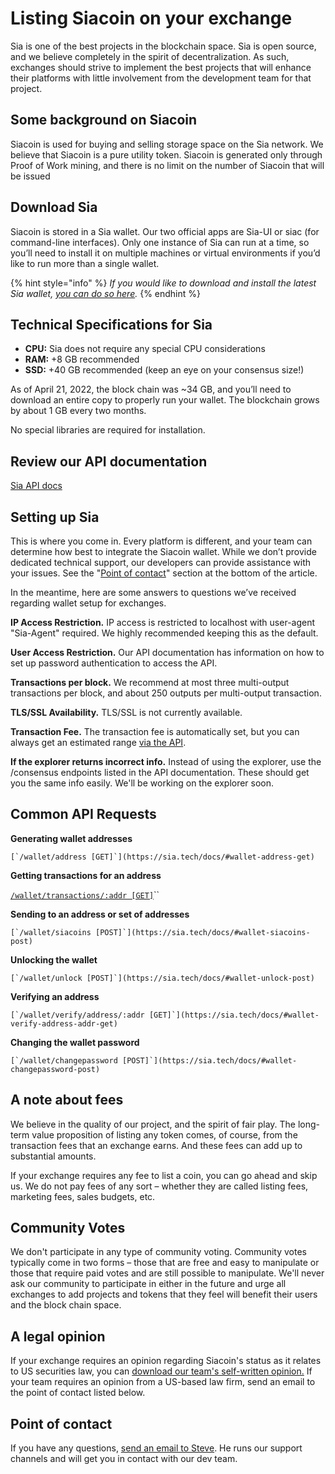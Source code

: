 # Listing Siacoin on your exchange

Sia is one of the best projects in the blockchain space. Sia is open source, and we believe completely in the spirit of decentralization. As such, exchanges should strive to implement the best projects that will enhance their platforms with little involvement from the development team for that project.

## Some background on Siacoin

Siacoin is used for buying and selling storage space on the Sia network. We believe that Siacoin is a pure utility token. Siacoin is generated only through Proof of Work mining, and there is no limit on the number of Siacoin that will be issued

## Download Sia

Siacoin is stored in a Sia wallet. Our two official apps are Sia-UI or siac (for command-line interfaces). Only one instance of Sia can run at a time, so you’ll need to install it on multiple machines or virtual environments if you’d like to run more than a single wallet.

{% hint style="info" %}
_If you would like to download and install the latest Sia wallet,_ [_you can do so here_](../../../your-sia-wallet/wallet-setup/sia-ui/how-to-download-and-install-sia-ui.md#find\_the\_right\_download\_for\_you)_._
{% endhint %}

## Technical Specifications for Sia

* **CPU:** Sia does not require any special CPU considerations
* **RAM:** +8 GB recommended
* **SSD:** +40 GB recommended (keep an eye on your consensus size!)

As of April 21, 2022, the block chain was \~34 GB, and you’ll need to download an entire copy to properly run your wallet. The blockchain grows by about 1 GB every two months.

No special libraries are required for installation.

## Review our API documentation

[Sia API docs](https://sia.tech/docs/)

## Setting up Sia

This is where you come in. Every platform is different, and your team can determine how best to integrate the Siacoin wallet. While we don’t provide dedicated technical support, our developers can provide assistance with your issues. See the "[Point of contact](listing-siacoin-on-your-exchange.md#point-of-contact)" section at the bottom of the article.

In the meantime, here are some answers to questions we’ve received regarding wallet setup for exchanges.

**IP Access Restriction.** IP access is restricted to localhost with user-agent "Sia-Agent" required. We highly recommended keeping this as the default.

**User Access Restriction.** Our API documentation has information on how to set up password authentication to access the API.

**Transactions per block.** We recommend at most three multi-output transactions per block, and about 250 outputs per multi-output transaction.

**TLS/SSL Availability.** TLS/SSL is not currently available.

**Transaction Fee.** The transaction fee is automatically set, but you can always get an estimated range [via the API](https://sia.tech/docs/#tpool-fee-get).

**If the explorer returns incorrect info.** Instead of using the explorer, use the /consensus endpoints listed in the API documentation. These should get you the same info easily. We'll be working on the explorer soon.

## Common API Requests

**Generating wallet addresses**

``[`/wallet/address [GET]`](https://sia.tech/docs/#wallet-address-get)``

**Getting transactions for an address**

[`/wallet/transactions/:addr [GET]`](https://sia.tech/docs/#wallet-transactions-addr-get)``

**Sending to an address or set of addresses**

``[`/wallet/siacoins [POST]`](https://sia.tech/docs/#wallet-siacoins-post)``

**Unlocking the wallet**

``[`/wallet/unlock [POST]`](https://sia.tech/docs/#wallet-unlock-post)``

**Verifying an address**

``[`/wallet/verify/address/:addr [GET]`](https://sia.tech/docs/#wallet-verify-address-addr-get)``

**Changing the wallet password**

``[`/wallet/changepassword [POST]`](https://sia.tech/docs/#wallet-changepassword-post)``

## A note about fees

We believe in the quality of our project, and the spirit of fair play. The long-term value proposition of listing any token comes, of course, from the transaction fees that an exchange earns. And these fees can add up to substantial amounts.

If your exchange requires any fee to list a coin, you can go ahead and skip us. We do not pay fees of any sort – whether they are called listing fees, marketing fees, sales budgets, etc.

## Community Votes

We don't participate in any type of community voting. Community votes typically come in two forms – those that are free and easy to manipulate or those that require paid votes and are still possible to manipulate. We'll never ask our community to participate in either in the future and urge all exchanges to add projects and tokens that they feel will benefit their users and the block chain space.

## A legal opinion

If your exchange requires an opinion regarding Siacoin's status as it relates to US securities law, you can [download our team's self-written opinion.](https://files.helpdocs.io/YzA4Zq3JuM/articles/4ubdozs16r/1531331962488/sia-legal-opinion-self-written.pdf) If your team requires an opinion from a US-based law firm, send an email to the point of contact listed below.

## Point of contact

If you have any questions, [send an email to Steve](mailto:steve@sia.tech). He runs our support channels and will get you in contact with our dev team.
